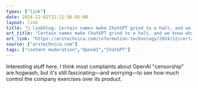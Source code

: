 ```yaml
---
types: ["link"]
date: 2024-12-02T21:11:56-05:00
layout: link
title: "🔗 linkblog: Certain names make ChatGPT grind to a halt, and we know why'"
art_title: "Certain names make ChatGPT grind to a halt, and we know why"
art_link: "https://arstechnica.com/information-technology/2024/12/certain-names-make-chatgpt-grind-to-a-halt-and-we-know-why/"
source: ["arstechnica.com"]
tags: ["content moderation","OpenAI","ChatGPT"]
---
```

Interesting stuff here. I think most complaints about OpenAI "censorship" are hogwash, but it's still fascinating—and worrying—to see how much control the company exercises over its product.
